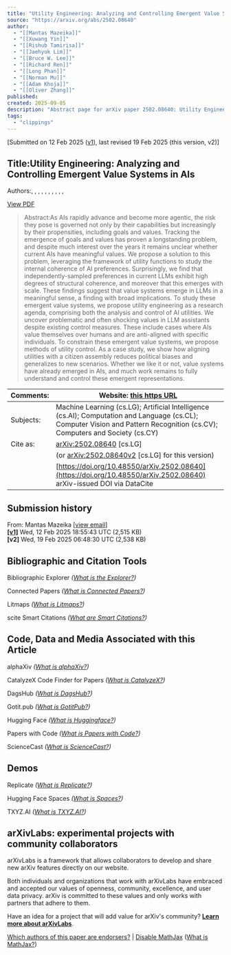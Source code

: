 ```yaml
---
title: "Utility Engineering: Analyzing and Controlling Emergent Value Systems in AIs"
source: "https://arxiv.org/abs/2502.08640"
author:
  - "[[Mantas Mazeika]]"
  - "[[Xuwang Yin]]"
  - "[[Rishub Tamirisa]]"
  - "[[Jaehyuk Lim]]"
  - "[[Bruce W. Lee]]"
  - "[[Richard Ren]]"
  - "[[Long Phan]]"
  - "[[Norman Mu]]"
  - "[[Adam Khoja]]"
  - "[[Oliver Zhang]]"
published:
created: 2025-09-05
description: "Abstract page for arXiv paper 2502.08640: Utility Engineering: Analyzing and Controlling Emergent Value Systems in AIs"
tags:
  - "clippings"
---
```

\[Submitted on 12 Feb 2025 ([v1](https://arxiv.org/abs/2502.08640v1)), last revised 19 Feb 2025 (this version, v2)\]

## Title:Utility Engineering: Analyzing and Controlling Emergent Value Systems in AIs

Authors:, , , , , , , , , ,

[View PDF](https://arxiv.org/pdf/2502.08640)

> Abstract:As AIs rapidly advance and become more agentic, the risk they pose is governed not only by their capabilities but increasingly by their propensities, including goals and values. Tracking the emergence of goals and values has proven a longstanding problem, and despite much interest over the years it remains unclear whether current AIs have meaningful values. We propose a solution to this problem, leveraging the framework of utility functions to study the internal coherence of AI preferences. Surprisingly, we find that independently-sampled preferences in current LLMs exhibit high degrees of structural coherence, and moreover that this emerges with scale. These findings suggest that value systems emerge in LLMs in a meaningful sense, a finding with broad implications. To study these emergent value systems, we propose utility engineering as a research agenda, comprising both the analysis and control of AI utilities. We uncover problematic and often shocking values in LLM assistants despite existing control measures. These include cases where AIs value themselves over humans and are anti-aligned with specific individuals. To constrain these emergent value systems, we propose methods of utility control. As a case study, we show how aligning utilities with a citizen assembly reduces political biases and generalizes to new scenarios. Whether we like it or not, value systems have already emerged in AIs, and much work remains to fully understand and control these emergent representations.

| Comments: | Website: [this https URL](https://www.emergent-values.ai/) |
| --- | --- |
| Subjects: | Machine Learning (cs.LG); Artificial Intelligence (cs.AI); Computation and Language (cs.CL); Computer Vision and Pattern Recognition (cs.CV); Computers and Society (cs.CY) |
| Cite as: | [arXiv:2502.08640](https://arxiv.org/abs/2502.08640) \[cs.LG\] |
|  | (or [arXiv:2502.08640v2](https://arxiv.org/abs/2502.08640v2) \[cs.LG\] for this version) |
|  | [https://doi.org/10.48550/arXiv.2502.08640](https://doi.org/10.48550/arXiv.2502.08640)  arXiv-issued DOI via DataCite |

## Submission history

From: Mantas Mazeika \[[view email](https://arxiv.org/show-email/0455cbdd/2502.08640)\]  
**[\[v1\]](https://arxiv.org/abs/2502.08640v1)** Wed, 12 Feb 2025 18:55:43 UTC (2,515 KB)  
**\[v2\]** Wed, 19 Feb 2025 06:48:30 UTC (2,538 KB)  

## Bibliographic and Citation Tools

Bibliographic Explorer *([What is the Explorer?](https://info.arxiv.org/labs/showcase.html#arxiv-bibliographic-explorer))*

Connected Papers *([What is Connected Papers?](https://www.connectedpapers.com/about))*

Litmaps *([What is Litmaps?](https://www.litmaps.co/))*

scite Smart Citations *([What are Smart Citations?](https://www.scite.ai/))*

## Code, Data and Media Associated with this Article

alphaXiv *([What is alphaXiv?](https://alphaxiv.org/))*

CatalyzeX Code Finder for Papers *([What is CatalyzeX?](https://www.catalyzex.com/))*

DagsHub *([What is DagsHub?](https://dagshub.com/))*

Gotit.pub *([What is GotitPub?](http://gotit.pub/faq))*

Hugging Face *([What is Huggingface?](https://huggingface.co/huggingface))*

Papers with Code *([What is Papers with Code?](https://paperswithcode.com/))*

ScienceCast *([What is ScienceCast?](https://sciencecast.org/welcome))*

## Demos

Replicate *([What is Replicate?](https://replicate.com/docs/arxiv/about))*

Hugging Face Spaces *([What is Spaces?](https://huggingface.co/docs/hub/spaces))*

TXYZ.AI *([What is TXYZ.AI?](https://txyz.ai/))*

## arXivLabs: experimental projects with community collaborators

arXivLabs is a framework that allows collaborators to develop and share new arXiv features directly on our website.

Both individuals and organizations that work with arXivLabs have embraced and accepted our values of openness, community, excellence, and user data privacy. arXiv is committed to these values and only works with partners that adhere to them.

Have an idea for a project that will add value for arXiv's community? [**Learn more about arXivLabs**](https://info.arxiv.org/labs/index.html).

[Which authors of this paper are endorsers?](https://arxiv.org/auth/show-endorsers/2502.08640) | [Disable MathJax](https://arxiv.org/abs/) ([What is MathJax?](https://info.arxiv.org/help/mathjax.html))
